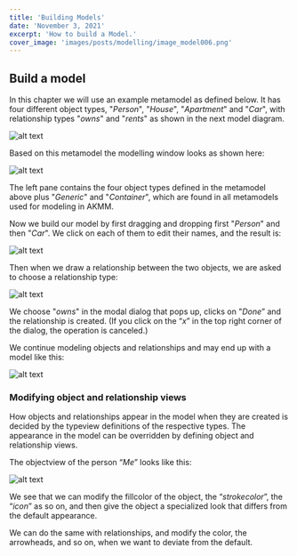 ```yaml
---
title: 'Building Models'
date: 'November 3, 2021'
excerpt: 'How to build a Model.'
cover_image: 'images/posts/modelling/image_model006.png'
---
```


## Build a model

In this chapter we will use an example metamodel as defined below. It has four different object types, "*Person*", "*House*", "*Apartment*" and "*Car*", with relationship types "*owns*" and "*rents*" as shown in the next model diagram.

![alt text](/images/posts/modelling/image_model002.png)

Based on this metamodel the modelling window looks as shown here:

![alt text](/images/posts/modelling/image_model003.png)

The left pane contains the four object types defined in the metamodel above plus "*Generic*" and "*Container*", which are found in all metamodels used for modeling in AKMM. 

Now we build our model by first dragging and dropping first "*Person*" and then "*Car*". We click on each of them to edit their names, and the result is:

![alt text](/images/posts/modelling/image_model004.png)

Then when we draw a relationship between the two objects, we are asked to choose a relationship type:

![alt text](/images/posts/modelling/image_model005.png)

We choose "*owns*" in the modal dialog that pops up, clicks on "*Done*” and the relationship is created. (If you click on the “*x*” in the top right corner of the dialog, the operation is canceled.)

We continue modeling objects and relationships and may end up with a model like this:

![alt text](/images/posts/modelling/image_model006.png)



### Modifying object and relationship views

How objects and relationships appear in the model when they are created is decided by the typeview definitions of the respective types. The appearance in the model can be overridden by defining object and relationship views. 

The objectview of the person “*Me*” looks like this:

![alt text](/images/posts/modelling/image_model007.png)

We see that we can modify the fillcolor of the object, the “*strokecolor*”, the “*icon*” as so on, and then give the object a specialized look that differs from the default appearance. 

We can do the same with relationships, and modify the color, the arrowheads, and so on, when we want to deviate from the default. 

